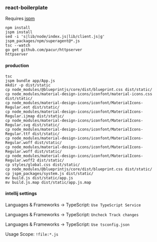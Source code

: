### react-boilerplate

Requires [jspm](https://www.npmjs.com/package/jspm)

```
npm install
jspm install
sed -i 's|lib/node/index.js|lib/client.js|g' jspm_packages/npm/superagent@*.js
tsc --watch
go get github.com/pacur/httpserver
httpserver
```

#### production

```
tsc
jspm bundle app/App.js
mkdir -p dist/static
cp node_modules/@blueprintjs/core/dist/blueprint.css dist/static/
cp node_modules/material-design-icons/iconfont/material-icons.css dist/static/
cp node_modules/material-design-icons/iconfont/MaterialIcons-Regular.eot dist/static/
cp node_modules/material-design-icons/iconfont/MaterialIcons-Regular.ijmap dist/static/
cp node_modules/material-design-icons/iconfont/MaterialIcons-Regular.svg dist/static/
cp node_modules/material-design-icons/iconfont/MaterialIcons-Regular.ttf dist/static/
cp node_modules/material-design-icons/iconfont/MaterialIcons-Regular.woff dist/static/
cp node_modules/material-design-icons/iconfont/MaterialIcons-Regular.woff dist/static/
cp node_modules/material-design-icons/iconfont/MaterialIcons-Regular.woff2 dist/static/
cp styles/global.css dist/static/
cp node_modules/@blueprintjs/core/dist/blueprint.css dist/static/
cp jspm_packages/system.js dist/static/
mv build.js dist/static/app.js
mv build.js.map dist/static/app.js.map
```

#### intellij settings

Languages & Frameworks -> TypeScript: `Use TypeScript Service`

Languages & Frameworks -> TypeScript: `Uncheck Track changes`

Languages & Frameworks -> TypeScript: `Use tsconfig.json`

Usage Scope: `!file:*.js`
